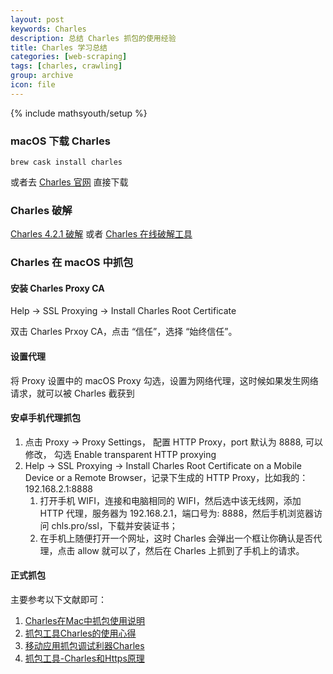 ```yaml
---
layout: post
keywords: Charles
description: 总结 Charles 抓包的使用经验
title: Charles 学习总结
categories: [web-scraping]
tags: [charles, crawling]
group: archive
icon: file
---
```

{% include mathsyouth/setup %}


### macOS 下载 Charles

```
brew cask install charles
```

或者去 [Charles 官网](https://www.charlesproxy.com/) 直接下载

### Charles 破解

[Charles 4.2.1 破解](https://www.jianshu.com/p/46d29e60dd1b) 或者 [Charles 在线破解工具](https://www.zzzmode.com/mytools/charles/)

### Charles 在 macOS 中抓包

#### 安装 Charles Proxy CA

Help -> SSL Proxying -> Install Charles Root Certificate

双击 Charles Prxoy CA，点击 “信任”，选择 “始终信任”。

#### 设置代理

将 Proxy 设置中的 macOS Proxy 勾选，设置为网络代理，这时候如果发生网络请求，就可以被 Charles 截获到 

#### 安卓手机代理抓包

1. 点击 Proxy -> Proxy Settings， 配置 HTTP Proxy，port 默认为 8888, 可以修改， 勾选 Enable transparent HTTP proxying
2. Help -> SSL Proxying -> Install Charles Root Certificate on a Mobile Device or a Remote Browser，记录下生成的 HTTP Proxy，比如我的：192.168.2.1:8888
   1. 打开手机 WIFI，连接和电脑相同的 WIFI，然后选中该无线网，添加 HTTP 代理，服务器为 192.168.2.1，端口号为: 8888，然后手机浏览器访问 chls.pro/ssl，下载并安装证书；
   2. 在手机上随便打开一个网址，这时 Charles 会弹出一个框让你确认是否代理，点击 allow 就可以了，然后在 Charles 上抓到了手机上的请求。

#### 正式抓包

主要参考以下文献即可：
1. [Charles在Mac中抓包使用说明](https://www.cnblogs.com/handsomeye/p/7661824.html)
2. [抓包工具Charles的使用心得](https://www.jianshu.com/p/fdd7c681929c)
3. [移动应用抓包调试利器Charles](https://www.jianshu.com/p/68684780c1b0)
4. [抓包工具-Charles和Https原理](https://mp.weixin.qq.com/s/c0RIfRhEPmVzR0JHvorgFw)